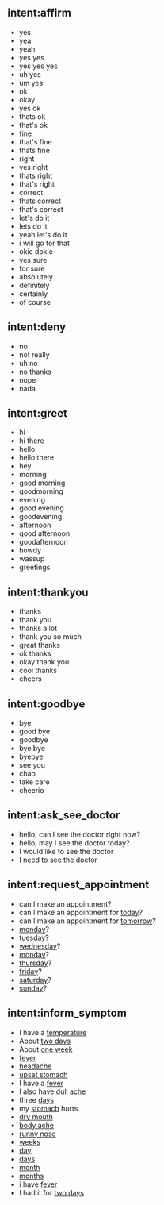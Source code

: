 ## intent:affirm
- yes
- yea
- yeah
- yes yes
- yes yes yes
- uh yes
- um yes
- ok
- okay
- yes ok
- thats ok
- that's ok
- fine
- that's fine
- thats fine
- right
- yes right
- thats right
- that's right
- correct
- thats correct
- that's correct
- let's do it
- lets do it
- yeah let's do it
- i will go for that
- okie dokie
- yes sure
- for sure
- absolutely
- definitely
- certainly
- of course

## intent:deny
- no
- not really
- uh no
- no thanks
- nope
- nada

## intent:greet
- hi
- hi there
- hello
- hello there
- hey
- morning
- good morning
- goodmorning
- evening
- good evening
- goodevening
- afternoon
- good afternoon
- goodafternoon
- howdy
- wassup
- greetings

## intent:thankyou
- thanks
- thank you
- thanks a lot
- thank you so much
- great thanks
- ok thanks
- okay thank you
- cool thanks
- cheers

## intent:goodbye
- bye
- good bye
- goodbye
- bye bye
- byebye
- see you
- chao
- take care
- cheerio

## intent:ask_see_doctor
- hello, can I see the doctor right now?
- hello, may I see the doctor today?
- I would like to see the doctor
- I need to see the doctor

## intent:request_appointment
- can I make an appointment?
- can I make an appointment for [today](week_day)?
- can I make an appointment for [tomorrow](week_day)?
- [monday](week_day)?
- [tuesday](week_day)?
- [wednesday](week_day)?
- [monday](week_day)?
- [thursday](week_day)?
- [friday](week_day)?
- [saturday](week_day)?
- [sunday](week_day)?

## intent:inform_symptom
- I have a [temperature](symptom_name)
- About [two days](symptom_duration)
- About [one week](symptom_duration)
- [fever](symptom_name)
- [headache](symptom_name)
- [upset stomach](symptom_name)
- I have a [fever](symptom_name)
- I also have dull [ache](symptom_name)
- three [days](symptom_duration)
- my [stomach](symptom_name) hurts
- [dry mouth](symptom_name)
- [body ache](symptom_name)
- [runny nose](symptom_name)
- [weeks](symptom_duration)
- [day](symptom_duration)
- [days](symptom_duration)
- [month](symptom_duration)
- [months](symptom_duration)
- i have [fever](symptom_name)
- I had it for [two days](symptom_duration)
